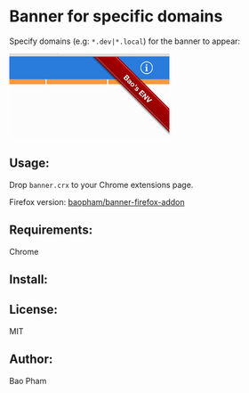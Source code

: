 Banner for specific domains
======
Specify domains (e.g: `*.dev|*.local`) for the banner to appear:

![banner](screenshot.png)

Usage:
------
Drop `banner.crx` to your Chrome extensions page.  

Firefox version: [baopham/banner-firefox-addon](https://github.com/baopham/banner-firefox-addon)

Requirements:
-------------
Chrome

Install:
--------

License:
--------
MIT

Author:
-------
Bao Pham
